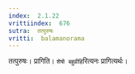 ```yaml
---
index:  2.1.22
vrittiindex:  676
sutra:  तत्पुरुषः
vritti:  balamanorama 
---
```


तत्पुरुषः। प्रागिति। `शेषो बहुव्रीहि`रित्यनः प्रागित्यर्थः। 


